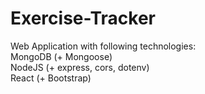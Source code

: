 # Exercise-Tracker <br/>
Web Application with following technologies: <br/>
MongoDB (+ Mongoose) <br/>
NodeJS (+ express, cors, dotenv) <br/>
React (+ Bootstrap) <br/>
